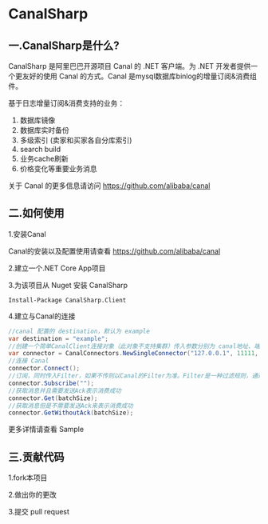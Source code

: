 
# CanalSharp

## 一.CanalSharp是什么?

CanalSharp 是阿里巴巴开源项目 Canal 的 .NET 客户端。为 .NET 开发者提供一个更友好的使用 Canal 的方式。Canal 是mysql数据库binlog的增量订阅&消费组件。

基于日志增量订阅&消费支持的业务：

1. 数据库镜像
2. 数据库实时备份
3. 多级索引 (卖家和买家各自分库索引)
4. search build
5. 业务cache刷新
6. 价格变化等重要业务消息

关于 Canal 的更多信息请访问 https://github.com/alibaba/canal

## 二.如何使用

1.安装Canal

Canal的安装以及配置使用请查看 https://github.com/alibaba/canal

2.建立一个.NET Core App项目

3.为该项目从 Nuget 安装 CanalSharp

````shell
Install-Package CanalSharp.Client
````

4.建立与Canal的连接

````csharp
//canal 配置的 destination，默认为 example
var destination = "example";
//创建一个简单CanalClient连接对象（此对象不支持集群）传入参数分别为 canal地址、端口、destination、用户名、密码
var connector = CanalConnectors.NewSingleConnector("127.0.0.1", 11111, destination, "", "");
//连接 Canal
connector.Connect();
//订阅，同时传入Filter，如果不传则以Canal的Filter为准。Filter是一种过滤规则，通过该规则的表数据变更才会传递过来
connector.Subscribe("");
//获取消息并且需要发送Ack表示消费成功
connector.Get(batchSize);
//获取消息但是不需要发送Ack来表示消费成功
connector.GetWithoutAck(batchSize);
````

更多详情请查看 Sample

## 三.贡献代码

1.fork本项目

2.做出你的更改

3.提交 pull request